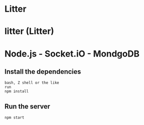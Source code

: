 # Litter

# litter (Litter)

# Node.js - Socket.iO - MondgoDB

## Install the dependencies
```
bash, Z shell or the like
run
npm install
```

## Run the server
```
npm start
```
